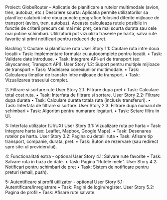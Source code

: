 Proiect: GlobeRouter – Aplicatie de planificare a rutelor multimodale (avion, tren, autobuz, etc.)
Descriere scurta: Aplicatia permite utilizatorilor sa planifice calatorii intre doua puncte geografice folosind diferite mijloace de transport (avion, tren, autobuz). Aceasta calculeaza rutele posibile in functie de criterii precum cel mai mic pret, cea mai scurta durata sau cele mai putine schimbari. Utilizatorii pot vizualiza traseele pe harta, salva rute favorite si primi notificari pentru reduceri de pret.

Backlog
1: Cautare si planificare ruta
User Story 1.1: Cautare ruta intre doua locatii
    • Task: Implementare formular cu autocomplete pentru locatii.
    • Task: Validare date introduse.
    • Task: Integrare API-uri de transport (ex: Skyscanner, Transport API).
User Story 1.2: Suport pentru multiple mijloace de transport
    • Task: Modelarea conexiunilor multimodale.
    • Task: Calcularea timpilor de transfer intre mijloace de transport.
    • Task: Vizualizarea traseului complet.

2: Filtrare si sortare rute
User Story 2.1: Filtrare dupa pret
    • Task: Calculare total cost ruta.
    • Task: Interfata de filtrare si sortare.
User Story 2.2: Filtrare dupa durata
    • Task: Calculare durata totala ruta (inclusiv transferuri).
    • Task: Interfata de filtrare si sortare.
User Story 2.3: Filtrare dupa numarul de schimbari
    • Task: Algoritm pentru numarare legaturi.
    • Task: Setare filtru in UI.

3: Interfata utilizator (UI/UX)
User Story 3.1: Vizualizare ruta pe harta
    • Task: Integrare harta (ex: Leaflet, Mapbox, Google Maps).
    • Task: Desenarea rutelor pe harta.
User Story 3.2: Pagina cu detalii ruta
    • Task: Afisare tip transport, companie, durata, pret.
    • Task: Buton de rezervare (sau redirect spre site-ul providerului).

4: Functionalitati extra - optional
User Story 4.1: Salvare rute favorite
    • Task: Salvare ruta in baza de date.
    • Task: Pagina "Rutele mele".
User Story 4.2: Notificari pentru schimbari de pret
    • Task: Sistem de notificare pentru preturi (email, push).

5: Autentificare si profil utilizator - optional
User Story 5.1: Autentificare/inregistrare
    • Task: Pagini de login/register.
User Story 5.2: Pagina de profil
    • Task: Afisare rute salvate.
